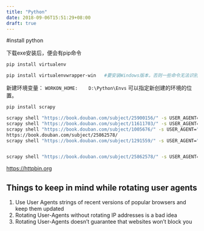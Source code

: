 ```yaml
---
title: "Python"
date: 2018-09-06T15:51:29+08:00
draft: true
---
```


#install python 

下载exe安装后，便会有pip命令

```sh
pip install virtualenv

pip install virtualenvwrapper-win   #要安装Windows版本，否则一些命令无法识别
```

新建环境变量：
`WORKON_HOME:    D:\Python\Envs`
可以指定新创建的环境的位置。

```sh
pip install scrapy

```

```sh
scrapy shell "https://book.douban.com/subject/25900156/" -s USER_AGENT="Mozilla/5.0 (Windows NT 10.0; Win64; x64) AppleWebKit/537.36 (KHTML, like Gecko) Chrome/71.0.3578.98 Safari/537.36"
scrapy shell "https://book.douban.com/subject/11611703/" -s USER_AGENT="Mozilla/5.0 (Windows NT 10.0; Win64; x64) AppleWebKit/537.36 (KHTML, like Gecko) Chrome/71.0.3578.98 Safari/537.36"
scrapy shell "https://book.douban.com/subject/1005676/" -s USER_AGENT="Mozilla/5.0 (Windows NT 10.0; Win64; x64) AppleWebKit/537.36 (KHTML, like Gecko) Chrome/71.0.3578.98 Safari/537.36"      #条目不存在
https://book.douban.com/subject/25862578/
scrapy shell "https://book.douban.com/subject/1291559/" -s USER_AGENT="Mozilla/5.0 (Windows NT 10.0; Win64; x64) AppleWebKit/537.36 (KHTML, like Gecko) Chrome/71.0.3578.98 Safari/537.36"      #301


scrapy shell "https://book.douban.com/subject/25862578/" -s USER_AGENT="Mozilla/5.0 (Windows NT 10.0; Win64; x64) AppleWebKit/537.36 (KHTML, like Gecko) Chrome/71.0.3578.98 Safari/537.36"
```
https://httpbin.org

## Things to keep in mind while rotating user agents
1. Use User Agents strings  of recent versions of popular browsers and keep them updated
2. Rotating User-Agents without rotating IP addresses is a bad idea
3. Rotating User-Agents doesn’t guarantee that websites won’t block you